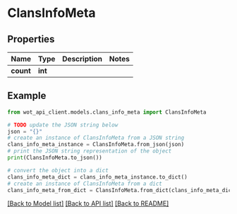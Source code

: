 # ClansInfoMeta


## Properties

Name | Type | Description | Notes
------------ | ------------- | ------------- | -------------
**count** | **int** |  | 

## Example

```python
from wot_api_client.models.clans_info_meta import ClansInfoMeta

# TODO update the JSON string below
json = "{}"
# create an instance of ClansInfoMeta from a JSON string
clans_info_meta_instance = ClansInfoMeta.from_json(json)
# print the JSON string representation of the object
print(ClansInfoMeta.to_json())

# convert the object into a dict
clans_info_meta_dict = clans_info_meta_instance.to_dict()
# create an instance of ClansInfoMeta from a dict
clans_info_meta_from_dict = ClansInfoMeta.from_dict(clans_info_meta_dict)
```
[[Back to Model list]](../README.md#documentation-for-models) [[Back to API list]](../README.md#documentation-for-api-endpoints) [[Back to README]](../README.md)


